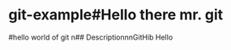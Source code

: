 # git-example# H e l l o   t h e r e   m r .   g i t  
 # h e l l o   w o r l d   o f   g i t  
 \ n # #   D e s c r i p t i o n \ n \ n G i t H i b   H e l l o  
 